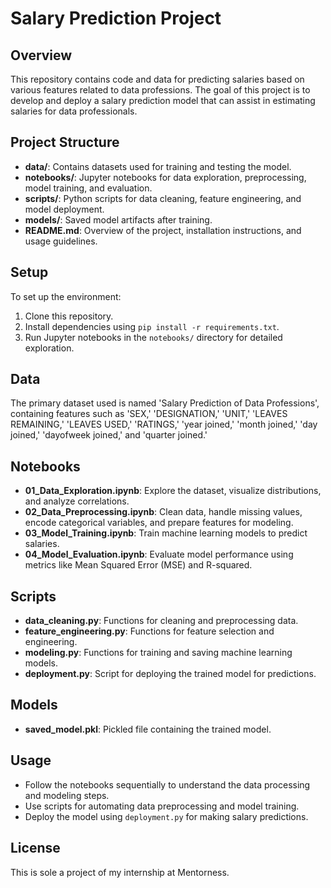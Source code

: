 # Salary Prediction Project

## Overview
This repository contains code and data for predicting salaries based on various features related to data professions. The goal of this project is to develop and deploy a salary prediction model that can assist in estimating salaries for data professionals.

## Project Structure
- **data/**: Contains datasets used for training and testing the model.
- **notebooks/**: Jupyter notebooks for data exploration, preprocessing, model training, and evaluation.
- **scripts/**: Python scripts for data cleaning, feature engineering, and model deployment.
- **models/**: Saved model artifacts after training.
- **README.md**: Overview of the project, installation instructions, and usage guidelines.

## Setup
To set up the environment:
1. Clone this repository.
2. Install dependencies using `pip install -r requirements.txt`.
3. Run Jupyter notebooks in the `notebooks/` directory for detailed exploration.

## Data
The primary dataset used is named 'Salary Prediction of Data Professions', containing features such as 'SEX,' 'DESIGNATION,' 'UNIT,' 'LEAVES REMAINING,' 'LEAVES USED,' 'RATINGS,' 'year joined,' 'month joined,' 'day joined,' 'dayofweek joined,' and 'quarter joined.'

## Notebooks
- **01_Data_Exploration.ipynb**: Explore the dataset, visualize distributions, and analyze correlations.
- **02_Data_Preprocessing.ipynb**: Clean data, handle missing values, encode categorical variables, and prepare features for modeling.
- **03_Model_Training.ipynb**: Train machine learning models to predict salaries.
- **04_Model_Evaluation.ipynb**: Evaluate model performance using metrics like Mean Squared Error (MSE) and R-squared.

## Scripts
- **data_cleaning.py**: Functions for cleaning and preprocessing data.
- **feature_engineering.py**: Functions for feature selection and engineering.
- **modeling.py**: Functions for training and saving machine learning models.
- **deployment.py**: Script for deploying the trained model for predictions.

## Models
- **saved_model.pkl**: Pickled file containing the trained model.

## Usage
- Follow the notebooks sequentially to understand the data processing and modeling steps.
- Use scripts for automating data preprocessing and model training.
- Deploy the model using `deployment.py` for making salary predictions.

## License
This is sole a project of my internship at Mentorness.

